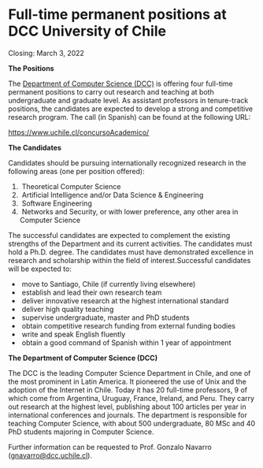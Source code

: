 

# Full-time permanent positions at DCC University of Chile



Closing: March 3, 2022



**The Positions**



The [Department of Computer Science (DCC)](https://dcc.uchile.cl) is offering four full-time permanent positions to carry out research and teaching at both undergraduate and graduate level. As assistant professors in tenure-track positions, the candidates are expected to develop a strong and competitive research program. The call (in Spanish) can be found at the following URL:



https://www.uchile.cl/concursoAcademico/



**The Candidates**



Candidates should be pursuing internationally recognized research in the following areas (one per position offered):



1. ​	Theoretical Computer Science
2. ​	Artificial Intelligence and/or Data Science & Engineering
3. ​	Software Engineering
4. ​	Networks and Security, or with lower preference, any other area in Computer Science



The successful candidates are expected to complement the existing strengths of the Department and its current activities. The candidates must hold a Ph.D. degree. The candidates must have demonstrated excellence in research and scholarship within the field of interest.Successful candidates will be expected to:



- ​	move to Santiago, Chile (if currently living elsewhere)
- ​	establish and lead their own research team
- ​	deliver innovative research at the highest international standard
- ​	deliver high quality teaching
- ​	supervise undergraduate, master and PhD students
- ​	obtain competitive research funding from external funding bodies
- ​	write and speak English fluently
- ​	obtain a good command of Spanish within 1 year of appointment



**The Department of Computer Science (DCC)**



The DCC is the leading Computer Science Department in Chile, and one of the most prominent in Latin America. It pioneered the use of Unix and the adoption of the Internet in Chile. Today it has 20 full-time professors, 9 of which come from Argentina, Uruguay, France, Ireland, and Peru. They carry out research at the highest level, publishing about 100 articles per year in international conferences and journals. The department is responsible for teaching Computer Science, with about 500 undergraduate, 80 MSc and 40 PhD students majoring in Computer Science.



Further information can be requested to Prof. Gonzalo Navarro ([gnavarro@dcc.uchile.cl](https://webmail.dcc.uchile.cl/src/compose.php?send_to=gnavarro@dcc.uchile.cl)).


 
